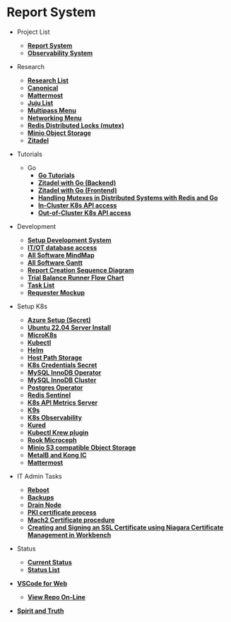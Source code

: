 # Report System

- Project List
  - **[Report System](./projects/report_system/report_system.md)**
  - **[Observability System](./projects/observability_system/observability_system.md)**

- Research
  - **[Research List](./research/research_list.md)**
  - **[Canonical](./research/a_l/canonical/all_canonical.md)**
  - **[Mattermost](./research/m_z/mattermost/mattermost.md)**
  - **[Juju List](./research/a_l/juju/juju_list.md)**
  - **[Multipass Menu](./research/m_z/multipass/multipass_menu.md)**
  - **[Networking Menu](./research/m_z/networking/networking_menu.md)**
  - **[Redis Distributed Locks (mutex)](./research/m_z/redis/mutex/distributed_locks.md)**
  - **[Minio Object Storage](./research/m_z/minio/minio.md)**
  - **[Zitadel](./research/m_z/zitadel/zitadel_article.md)**

- Tutorials
  - Go
    - **[Go Tutorials](./volumes/go/tutorials/tutorial_list.md)**
    - **[Zitadel with Go (Backend)](./volumes/go/tutorials/zitadel/backend/backend.md)**
    - **[Zitadel with Go (Frontend)](./volumes/go/tutorials/zitadel/frontend/frontend.md)**
    - **[Handling Mutexes in Distributed Systems with Redis and Go](./volumes/go/tutorials/redis_sentinel/mutex/tutorial_redis_mutex_go.md)**
    - **[In-Cluster K8s API access](./volumes/go/tutorials/k8s/in_cluster_client_configuration/in-cluster-client-configuration.md)**
    - **[Out-of-Cluster K8s API access](./volumes/go/tutorials/k8s/out-of-cluster-client-configuration/out-of-cluster-client-configuration.md)**

- Development
  - **[Setup Development System](./development/report_system/setup_dev_system/setup_dev_system.md)**
  - **[IT/OT database access](./development/report_system/it_ot_database.md)**
  - **[All Software MindMap](./development/report_system/all_sw_mindmap.md)**
  - **[All Software Gantt](./development/report_system/all_sw_gantt.md)**
  - **[Report Creation Sequence Diagram](./development/report_system/report_creation_sequece_diagram.md)**
  - **[Trial Balance Runner Flow Chart](./development/report_system/trial_balance_runner_flow_chart.md)**
  - **[Task List](./development/report_system/task_list.md)**
  - **[Requester Mockup](./development/report_system/requester_mockup/requester_mockup.md)**

- Setup K8s
  - **[Azure Setup (Secret)](../azure/mobexglobal.com/azure_setup.md)**
  - **[Ubuntu 22.04 Server Install](./linux/ubuntu22-04/server-install.md)**
  - **[MicroK8s](./k8s/microk8s_1.28_install.md)**
  - **[Kubectl](./k8s/kubectl-install.md)**
  - **[Helm](./k8s/helm-install.md)**
  - **[Host Path Storage](./k8s/host_path_storage/host_path_storage.md)**
  - **[K8s Credentials Secret](./k8s/credentials/credentials.md)**
  - **[MySQL InnoDB Operator](./k8s/mysql-operator-install.md)**
  - **[MySQL InnoDB Cluster](./k8s/mysql-innodb-cluster-install.md)**
  - **[Postgres Operator](./k8s/postgres-operator-install.md)**
  - **[Redis Sentinel](./k8s/redis_sentinel.md)**
  - **[K8s API Metrics Server](./k8s/metrics-server.md)**
  - **[K9s](./k8s/k9s-install.md)**
  - **[K8s Observability](./k8s/kube-prometheus-stack-install.md)**
  - **[Kured](./k8s/kured-install.md)**
  - **[Kubectl Krew plugin](./k8s/krew-install.md)**
  - **[Rook Microceph](./k8s/rook-microceph-install.md)**
  - **[Minio S3 compatible Object Storage](./k8s/minio-install.md)**
  - **[MetalB and Kong IC](./k8s/metalb-kong-install.md)**
  - **[Mattermost](./k8s/mattermost_install.md)**

- IT Admin Tasks
  - **[Reboot](./it_admin/reboot.md)**
  - **[Backups](./it_admin/backups/backups.md)**
  - **[Drain Node](./it_admin/drain.md)**
  - **[PKI certificate process](./it_admin/pki/gen-and-install-certs.md)**
  - **[Mach2 Certificate procedure](./it_admin/pki/gen_mach2_cert.md)**
  - **[Creating and Signing an SSL Certificate using Niagara Certificate Management in Workbench](./research/m_z/niagara/ssl.md)**

- Status
  - **[Current Status](./development/status/weekly/current_status.md)**
  - **[Status List](./development/status/weekly/status_list.md)**

- **[VSCode for Web](./linux/a_d/code/vscode_for_web.md)**
  - **[View Repo On-Line](https://github.dev/brentgroves/repsys/blob/main/development/status/weekly/current_status.md)**

- **[Spirit and Truth](./spirit_and_truth/spirit_and_truth.md)**
